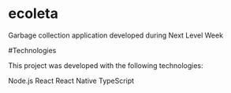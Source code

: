 # ecoleta
Garbage collection application developed during Next Level Week 

#Technologies

This project was developed with the following technologies:

Node.js
React
React Native
TypeScript
